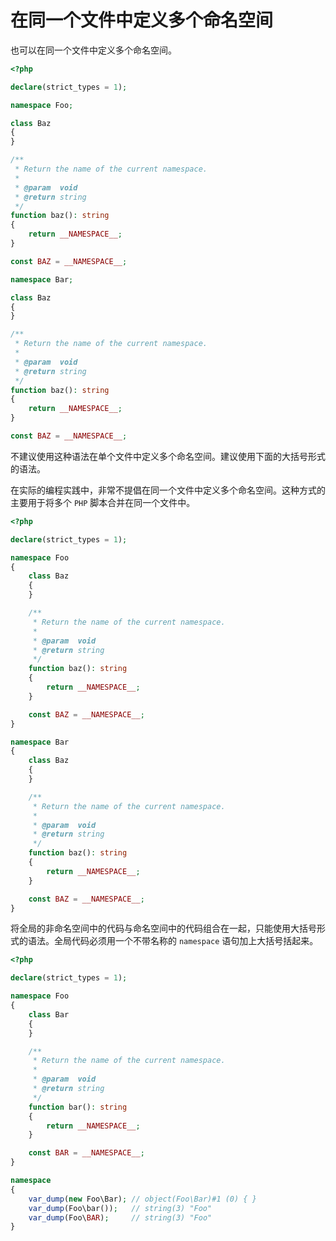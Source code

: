 # 在同一个文件中定义多个命名空间

也可以在同一个文件中定义多个命名空间。

```php
<?php

declare(strict_types = 1);

namespace Foo;

class Baz
{
}

/**
 * Return the name of the current namespace.
 *
 * @param  void
 * @return string
 */
function baz(): string
{
    return __NAMESPACE__;
}

const BAZ = __NAMESPACE__;

namespace Bar;

class Baz
{
}

/**
 * Return the name of the current namespace.
 *
 * @param  void
 * @return string
 */
function baz(): string
{
    return __NAMESPACE__;
}

const BAZ = __NAMESPACE__;

```

不建议使用这种语法在单个文件中定义多个命名空间。建议使用下面的大括号形式的语法。

在实际的编程实践中，非常不提倡在同一个文件中定义多个命名空间。这种方式的主要用于将多个 `PHP` 脚本合并在同一个文件中。

```php
<?php

declare(strict_types = 1);

namespace Foo
{
    class Baz
    {
    }

    /**
     * Return the name of the current namespace.
     *
     * @param  void
     * @return string
     */
    function baz(): string
    {
        return __NAMESPACE__;
    }

    const BAZ = __NAMESPACE__;
}

namespace Bar
{
    class Baz
    {
    }

    /**
     * Return the name of the current namespace.
     *
     * @param  void
     * @return string
     */
    function baz(): string
    {
        return __NAMESPACE__;
    }

    const BAZ = __NAMESPACE__;
}

```

将全局的非命名空间中的代码与命名空间中的代码组合在一起，只能使用大括号形式的语法。全局代码必须用一个不带名称的 `namespace` 语句加上大括号括起来。

```php
<?php

declare(strict_types = 1);

namespace Foo
{
    class Bar
    {
    }

    /**
     * Return the name of the current namespace.
     *
     * @param  void
     * @return string
     */
    function bar(): string
    {
        return __NAMESPACE__;
    }

    const BAR = __NAMESPACE__;
}

namespace
{
    var_dump(new Foo\Bar); // object(Foo\Bar)#1 (0) { }
    var_dump(Foo\bar());   // string(3) "Foo"
    var_dump(Foo\BAR);     // string(3) "Foo"
}

```

